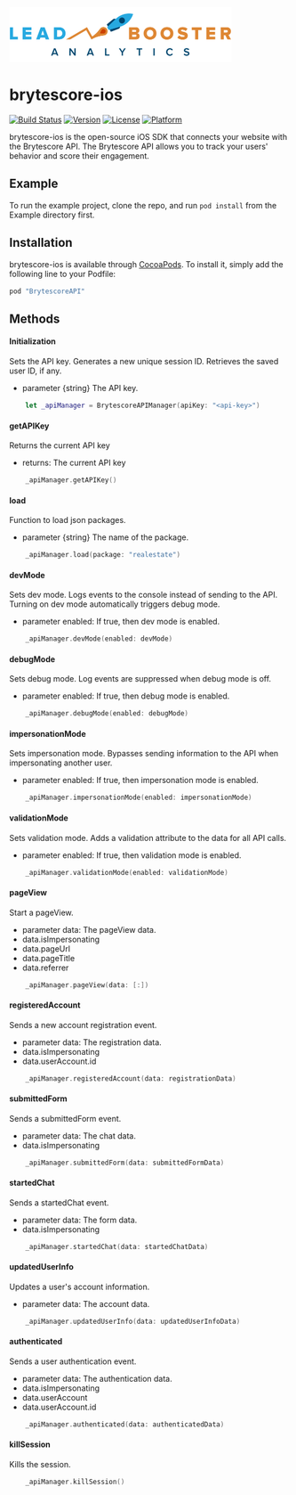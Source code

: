 <img src="https://raw.githubusercontent.com/Brytecore/brytescore.js/master/examples/lead-booster-analytics.png" width="400" height="98" alt="Lead Booster Analytics">

# brytescore-ios

[![Build Status](http://img.shields.io/travis/Brytecore/BrytescoreAPI.svg?branch=master?style=flat)](https://travis-ci.org/Brytecore/BrytescoreAPI)
[![Version](https://img.shields.io/cocoapods/v/BrytescoreAPI.svg?style=flat)](http://cocoapods.org/pods/BrytescoreAPI)
[![License](https://img.shields.io/cocoapods/l/BrytescoreAPI.svg?style=flat)](http://cocoapods.org/pods/BrytescoreAPI)
[![Platform](https://img.shields.io/cocoapods/p/BrytescoreAPI.svg?style=flat)](http://cocoapods.org/pods/BrytescoreAPI)

brytescore-ios is the open-source iOS SDK that connects your website with the Brytescore API. The
Brytescore API allows you to track your users' behavior and score their engagement.

## Example

To run the example project, clone the repo, and run `pod install` from the Example directory first.

## Installation

brytescore-ios is available through [CocoaPods](http://cocoapods.org). To install
it, simply add the following line to your Podfile:

```ruby
pod "BrytescoreAPI"
```

## Methods

#### Initialization
Sets the API key.
Generates a new unique session ID.
Retrieves the saved user ID, if any.

- parameter {string} The API key.

```swift
    let _apiManager = BrytescoreAPIManager(apiKey: "<api-key>")
```

#### getAPIKey
Returns the current API key

- returns: The current API key

```swift
    _apiManager.getAPIKey()
```

#### load
Function to load json packages.

- parameter {string} The name of the package.

```swift
    _apiManager.load(package: "realestate")
```

#### devMode
Sets dev mode.
Logs events to the console instead of sending to the API.
Turning on dev mode automatically triggers debug mode.

- parameter enabled: If true, then dev mode is enabled.

```swift
    _apiManager.devMode(enabled: devMode)
```

#### debugMode
Sets debug mode.
Log events are suppressed when debug mode is off.

- parameter enabled: If true, then debug mode is enabled.

```swift
    _apiManager.debugMode(enabled: debugMode)
```

#### impersonationMode
Sets impersonation mode.
Bypasses sending information to the API when impersonating another user.

- parameter enabled: If true, then impersonation mode is enabled.

```swift
    _apiManager.impersonationMode(enabled: impersonationMode)
```

#### validationMode
Sets validation mode.
Adds a validation attribute to the data for all API calls.

- parameter enabled: If true, then validation mode is enabled.

```swift
    _apiManager.validationMode(enabled: validationMode)
```

#### pageView
Start a pageView.

- parameter data: The pageView data.
- data.isImpersonating
- data.pageUrl
- data.pageTitle
- data.referrer

```swift
    _apiManager.pageView(data: [:])
```

#### registeredAccount
Sends a new account registration event.

- parameter data: The registration data.
- data.isImpersonating
- data.userAccount.id

```swift
    _apiManager.registeredAccount(data: registrationData)
```

#### submittedForm
Sends a submittedForm event.

- parameter data: The chat data.
- data.isImpersonating

```swift
    _apiManager.submittedForm(data: submittedFormData)
```

#### startedChat
Sends a startedChat event.

- parameter data: The form data.
- data.isImpersonating

```swift
    _apiManager.startedChat(data: startedChatData)
```

#### updatedUserInfo
Updates a user's account information.

- parameter data: The account data.

```swift
    _apiManager.updatedUserInfo(data: updatedUserInfoData)
```

#### authenticated
Sends a user authentication event.

- parameter data: The authentication data.
- data.isImpersonating
- data.userAccount
- data.userAccount.id

```swift
    _apiManager.authenticated(data: authenticatedData)
```

#### killSession
Kills the session.

```swift
    _apiManager.killSession()
```
